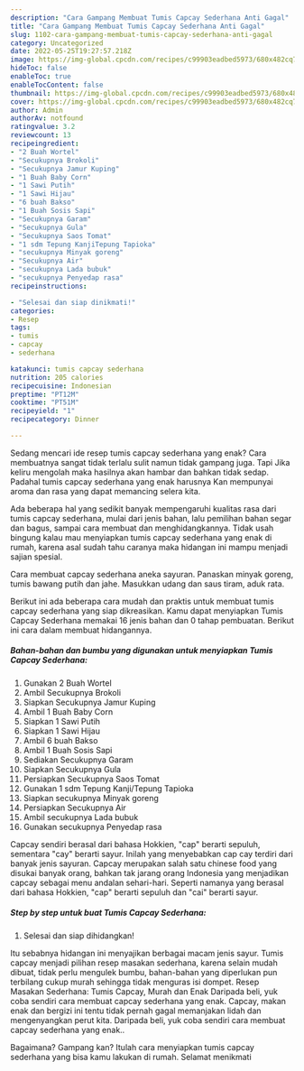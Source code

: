 ```yaml
---
description: "Cara Gampang Membuat Tumis Capcay Sederhana Anti Gagal"
title: "Cara Gampang Membuat Tumis Capcay Sederhana Anti Gagal"
slug: 1102-cara-gampang-membuat-tumis-capcay-sederhana-anti-gagal
category: Uncategorized
date: 2022-05-25T19:27:57.218Z
image: https://img-global.cpcdn.com/recipes/c99903eadbed5973/680x482cq70/tumis-capcay-sederhana-foto-resep-utama.jpg
hideToc: false
enableToc: true
enableTocContent: false
thumbnail: https://img-global.cpcdn.com/recipes/c99903eadbed5973/680x482cq70/tumis-capcay-sederhana-foto-resep-utama.jpg
cover: https://img-global.cpcdn.com/recipes/c99903eadbed5973/680x482cq70/tumis-capcay-sederhana-foto-resep-utama.jpg
author: Admin
authorAv: notfound
ratingvalue: 3.2
reviewcount: 13
recipeingredient:
- "2 Buah Wortel"
- "Secukupnya Brokoli"
- "Secukupnya Jamur Kuping"
- "1 Buah Baby Corn"
- "1 Sawi Putih"
- "1 Sawi Hijau"
- "6 buah Bakso"
- "1 Buah Sosis Sapi"
- "Secukupnya Garam"
- "Secukupnya Gula"
- "Secukupnya Saos Tomat"
- "1 sdm Tepung KanjiTepung Tapioka"
- "secukupnya Minyak goreng"
- "Secukupnya Air"
- "secukupnya Lada bubuk"
- "secukupnya Penyedap rasa"
recipeinstructions:

- "Selesai dan siap dinikmati!"
categories:
- Resep
tags:
- tumis
- capcay
- sederhana

katakunci: tumis capcay sederhana 
nutrition: 205 calories
recipecuisine: Indonesian
preptime: "PT12M"
cooktime: "PT51M"
recipeyield: "1"
recipecategory: Dinner

---
```



Sedang mencari ide resep tumis capcay sederhana yang enak? Cara membuatnya sangat tidak terlalu sulit namun tidak gampang juga. Tapi Jika keliru mengolah maka hasilnya akan hambar dan bahkan tidak sedap. Padahal tumis capcay sederhana yang enak harusnya Kan mempunyai aroma dan rasa yang dapat memancing selera kita.


Ada beberapa hal yang sedikit banyak mempengaruhi kualitas rasa dari tumis capcay sederhana, mulai dari jenis bahan, lalu pemilihan bahan segar dan bagus, sampai cara membuat dan menghidangkannya. Tidak usah bingung kalau mau menyiapkan tumis capcay sederhana yang enak di rumah, karena asal sudah tahu caranya maka hidangan ini mampu menjadi sajian spesial.

Cara membuat capcay sederhana aneka sayuran. Panaskan minyak goreng, tumis bawang putih dan jahe. Masukkan udang dan saus tiram, aduk rata.


Berikut ini ada beberapa cara mudah dan praktis untuk membuat tumis capcay sederhana yang siap dikreasikan. Kamu dapat menyiapkan Tumis Capcay Sederhana memakai 16 jenis bahan dan 0 tahap pembuatan. Berikut ini cara dalam membuat hidangannya.

<!--inarticleads1-->

##### Bahan-bahan dan bumbu yang digunakan untuk menyiapkan Tumis Capcay Sederhana:

1. Gunakan 2 Buah Wortel
1. Ambil Secukupnya Brokoli
1. Siapkan Secukupnya Jamur Kuping
1. Ambil 1 Buah Baby Corn
1. Siapkan 1 Sawi Putih
1. Siapkan 1 Sawi Hijau
1. Ambil 6 buah Bakso
1. Ambil 1 Buah Sosis Sapi
1. Sediakan Secukupnya Garam
1. Siapkan Secukupnya Gula
1. Persiapkan Secukupnya Saos Tomat
1. Gunakan 1 sdm Tepung Kanji/Tepung Tapioka
1. Siapkan secukupnya Minyak goreng
1. Persiapkan Secukupnya Air
1. Ambil secukupnya Lada bubuk
1. Gunakan secukupnya Penyedap rasa


Capcay sendiri berasal dari bahasa Hokkien, &#34;cap&#34; berarti sepuluh, sementara &#34;cay&#34; berarti sayur. Inilah yang menyebabkan cap cay terdiri dari banyak jenis sayuran. Capcay merupakan salah satu chinese food yang disukai banyak orang, bahkan tak jarang orang Indonesia yang menjadikan capcay sebagai menu andalan sehari-hari. Seperti namanya yang berasal dari bahasa Hokkien, &#34;cap&#34; berarti sepuluh dan &#34;cai&#34; berarti sayur. 

<!--inarticleads2-->

##### Step by step untuk buat Tumis Capcay Sederhana:


1. Selesai dan siap dihidangkan!

Itu sebabnya hidangan ini menyajikan berbagai macam jenis sayur. Tumis capcay menjadi pilihan resep masakan sederhana, karena selain mudah dibuat, tidak perlu mengulek bumbu, bahan-bahan yang diperlukan pun terbilang cukup murah sehingga tidak menguras isi dompet. Resep Masakan Sederhana: Tumis Capcay, Murah dan Enak Daripada beli, yuk coba sendiri cara membuat capcay sederhana yang enak. Capcay, makan enak dan bergizi ini tentu tidak pernah gagal memanjakan lidah dan mengenyangkan perut kita. Daripada beli, yuk coba sendiri cara membuat capcay sederhana yang enak.. 

Bagaimana? Gampang kan? Itulah cara menyiapkan tumis capcay sederhana yang bisa kamu lakukan di rumah. Selamat menikmati

